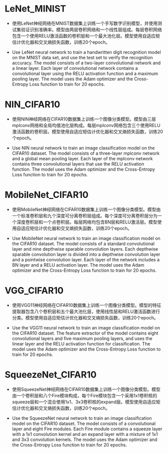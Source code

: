 # LeNet_MINIST

- 使用LeNet神经网络在MNIST数据集上训练一个手写数字识别模型，并使用测试集验证识别准确率。模型由两层卷积网络和一个线性层组成。每层卷积网络包含一个使用RELU激活函数的卷积层和一个最大池化层。模型使用自适应矩估计优化器和交叉熵损失函数，训练20个epoch。

- Use LeNet neural network to train a handwritten digit recognition model on the MNIST data set, and use the test set to verify the recognition accuracy. The model consists of a two-layer convolutional network and a linear layer. Each layer of convolutional network contains a convolutional layer using the RELU activation function and a maximum pooling layer. The model uses the Adam optimizer and the Cross-Entropy Loss function to train for 20 epochs.

# NIN_CIFAR10

- 使用NIN神经网络在CIFAR10数据集上训练一个图像分类模型。模型由三层mplconv网络和全局均值池化层构成。每层mplconv网络包含三个使用RELU激活函数的卷积层。模型使用自适应矩估计优化器和交叉熵损失函数，训练20个epoch。

- Use NIN neural network to train an image classification model on the CIFAR10 dataset. The model consists of a three-layer mplconv network and a global mean pooling layer. Each layer of the mplconv network contains three convolutional layers that use the RELU activation function. The model uses the Adam optimizer and the Cross-Entropy Loss function to train for 20 epochs.

# MobileNet_CIFAR10

- 使用MobileNet神经网络在CIFAR10数据集上训练一个图像分类模型。模型由一个标准卷积层和九个深度可分离卷积层组成。每个深度可分离卷积层分为一个深度卷积层和一个点卷积层。每层网络均包含BN层和RELU激活层。模型使用自适应矩估计优化器和交叉熵损失函数，训练20个epoch。

- Use MobileNet neural network to train an image classification model on the CIFAR10 dataset. The model consists of a standard convolutional layer and nine depthwise sparable convolution layers. Each depthwise sparable convolution layer is divided into a depthwise convolution layer and a pointwise convolution layer. Each layer of the network includes a BN layer and a RELU activation layer. The model uses the Adam optimizer and the Cross-Entropy Loss function to train for 20 epochs.

# VGG_CIFAR10

- 使用VGG11神经网络在CIFAR10数据集上训练一个图像分类模型。模型的特征提取器包含八个卷积层和五个最大池化层，使用线性层和RELU激活函数进行分类。模型使用自适应矩估计优化器和交叉熵损失函数，训练20个epoch。

- Use the VGG11 neural network to train an image classification model on the CIFAR10 dataset. The feature extractor of the model contains eight convolutional layers and five maximum pooling layers, and uses the linear layer and the RELU activation function for classification. The model uses the Adam optimizer and the Cross-Entropy Loss function to train for 20 epochs.

# SqueezeNet_CIFAR10

- 使用SqueezeNet神经网络在CIFAR10数据集上训练一个图像分类模型。模型由一个卷积层和八个Fire模块构成，每个Fire模块包含一个采用1x1卷积核的squeeze层和一个混合使用1x1、3x3卷积核的expand层。模型使用自适应矩估计优化器和交叉熵损失函数，训练20个epoch。

- Use the SqueezeNet neural network to train an image classification model on the CIFAR10 dataset. The model consists of a convolutional layer and eight Fire modules. Each Fire module contains a squeeze layer with a 1x1 convolution kernel and an expand layer with a mixture of 1x1 and 3x3 convolution kernels. The model uses the Adam optimizer and the Cross-Entropy Loss function to train for 20 epochs.